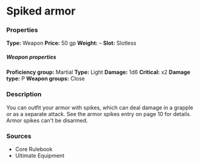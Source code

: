 ﻿---
Title: "Spiked armor"
Type: "Weapon"
Price: "50 gp"
Weight: "–"
Slot: "Slotless"
Proficiency group: "Martial"
Weapon properties Type: "Light"
Damage: "1d6"
Critical: "x2"
Damage type: "P"
Weapon groups: "Close"
Description: |
  "You can outfit your armor with spikes, which can deal damage in a grapple or as a separate attack. See the armor spikes entry on page 10 for details. Armor spikes can't be disarmed."
Sources: "['Core Rulebook', 'Ultimate Equipment']"
---

# Spiked armor

### Properties

**Type:** Weapon **Price:** 50 gp **Weight:** – **Slot:** Slotless

##### Weapon properties

**Proficiency group:** Martial **Type:** Light **Damage:** 1d6 **Critical:** x2 **Damage type:** P **Weapon groups:** Close

### Description

You can outfit your armor with spikes, which can deal damage in a grapple or as a separate attack. See the armor spikes entry on page 10 for details. Armor spikes can't be disarmed.

### Sources

* Core Rulebook
* Ultimate Equipment